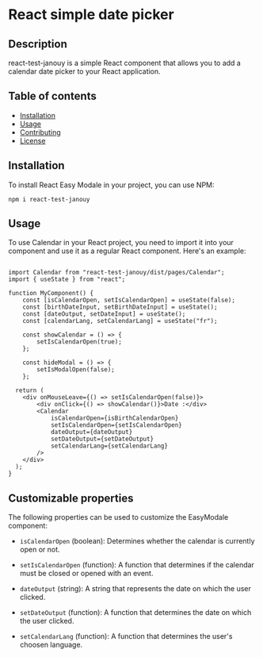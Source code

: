 # React simple date picker

## Description

react-test-janouy is a simple React component that allows you to add a calendar date picker to your React application.

## Table of contents

-   [Installation](#installation)
-   [Usage](#usage)
-   [Contributing](#contributing)
-   [License](#license)

## Installation

To install React Easy Modale in your project, you can use NPM:

```
npm i react-test-janouy

```

## Usage

To use Calendar in your React project, you need to import it into your component and use it as a regular React component. Here's an example:

```

import Calendar from "react-test-janouy/dist/pages/Calendar";
import { useState } from "react";

function MyComponent() {
    const [isCalendarOpen, setIsCalendarOpen] = useState(false);
    const [birthDateInput, setBirthDateInput] = useState();
	const [dateOutput, setDateInput] = useState();
    const [calendarLang, setCalendarLang] = useState("fr");

    const showCalendar = () => {
        setIsCalendarOpen(true);
    };

    const hideModal = () => {
        setIsModalOpen(false);
    };

  return (
    <div onMouseLeave={() => setIsCalendarOpen(false)}>
        <div onClick={() => showCalendar()}>Date :</div>
        <Calendar
            isCalendarOpen={isBirthCalendarOpen}
            setIsCalendarOpen={setIsCalendarOpen}
            dateOutput={dateOutput}
            setDateOutput={setDateOutput}
            setCalendarLang={setCalendarLang}
        />
	</div>
  );
}

```

## Customizable properties

The following properties can be used to customize the EasyModale component:

-   `isCalendarOpen` (boolean): Determines whether the calendar is currently open or not.

-   `setIsCalendarOpen` (function): A function that determines if the calendar must be closed or opened with an event.

-   `dateOutput` (string): A string that represents the date on which the user clicked.

-   `setDateOutput` (function): A function that determines the date on which the user clicked.

-   `setCalendarLang` (function): A function that determines the user's choosen language.
